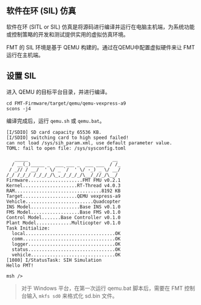 
## 软件在环 (SIL) 仿真

软件在环 (SITL or SIL) 仿真是将源码进行编译并运行在电脑主机端，为系统功能或控制策略的开发和测试提供实用的虚拟仿真环境。

FMT 的 SIL 环境是基于 QEMU 构建的。通过在QEMU中配置虚拟硬件来让 FMT 运行在主机端。

## 设置 SIL

进入 QEMU 的目标平台目录，并进行编译。
```
cd FMT-Firmware/target/qemu/qemu-vexpress-a9
scons -j4
```

编译完成后，运行 `qemu.sh` 或 `qemu.bat`。

```
[I/SDIO] SD card capacity 65536 KB.
[I/SDIO] switching card to high speed failed!
can not load /sys/sih_param.xml, use default parameter value.
TOML: fail to open file: /sys/sysconfig.toml

   _____                               __ 
  / __(_)_____ _  ___ ___ _  ___ ___  / /_
 / _// / __/  ' \/ _ `/  ' \/ -_) _ \/ __/
/_/ /_/_/ /_/_/_/\_,_/_/_/_/\__/_//_/\__/ 
Firmware....................FMT FMU v0.2.1
Kernel....................RT-Thread v4.0.3
RAM................................8192 KB
Target....................QEMU vexpress-a9
Vehicle.........................Quadcopter
INS Model..................Base INS v0.1.0
FMS Model..................Base FMS v0.1.0
Control Model.......Base Controller v0.1.0
Plant Model.............Multicopter v0.1.0
Task Initialize:
  local.................................OK
  comm..................................OK
  logger................................OK
  status................................OK
  vehicle...............................OK
[1080] I/StatusTask: SIH Simulation
Hello FMT!

msh />
```

> 对于 Windows 平台，在第一次运行 qemu.bat 脚本后，需要在 FMT 控制台输入 `mkfs sd0` 来格式化 sd.bin 文件。
